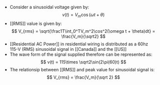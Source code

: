 - Consider a sinusoidal voltage given by:
$$ v(t) = V_m\cos(\omega t + \theta) $$
- [[RMS]] value is given by:
$$ V_{rms} = \sqrt{\frac1T\int_0^TV_m^2\cos^2(\omega t + \theta)dt} = 
\frac{V_m}{\sqrt2} $$
- [[Residential AC Power]] in residential wiring is distributed as a 60hz 115-V (RMS) sinusoidal signal in [[Canada]] and the [[US]]
- The wave form of the signal supplied therefore can be represented as:
$$ v(t) = 115\times \sqrt2\sin(2\pi(60)t) $$
- The relationsip between [[RMS]] and peak value for sinusoidal signal is:
$$ V_{rms} = \frac{V_m}{\sqrt 2} $$
